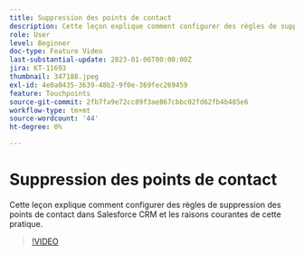 ```yaml
---
title: Suppression des points de contact
description: Cette leçon explique comment configurer des règles de suppression des points de contact dans Salesforce CRM et les raisons courantes de cette pratique.
role: User
level: Beginner
doc-type: Feature Video
last-substantial-update: 2023-01-06T00:00:00Z
jira: KT-11693
thumbnail: 347188.jpeg
exl-id: 4e8a0435-3639-48b2-9f0e-369fec269459
feature: Touchpoints
source-git-commit: 2fb7fa9e72cc89f3ae867cbbc02fd62fb4b485e6
workflow-type: tm+mt
source-wordcount: '44'
ht-degree: 0%

---
```


# Suppression des points de contact

Cette leçon explique comment configurer des règles de suppression des points de contact dans Salesforce CRM et les raisons courantes de cette pratique.

>[!VIDEO](https://video.tv.adobe.com/v/347188/?quality=12&learn=on)
